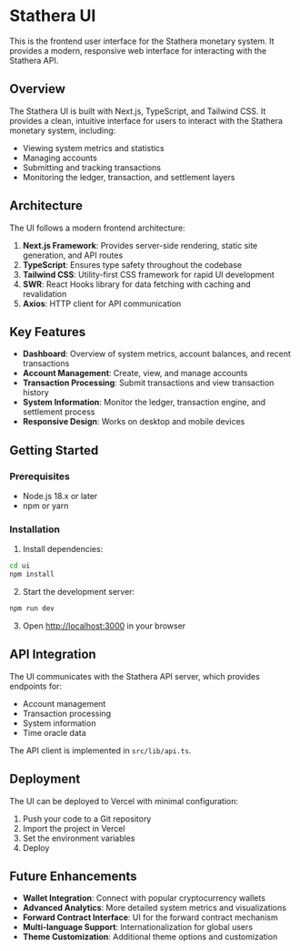 # Stathera UI

This is the frontend user interface for the Stathera monetary system. It provides a modern, responsive web interface for interacting with the Stathera API.

## Overview

The Stathera UI is built with Next.js, TypeScript, and Tailwind CSS. It provides a clean, intuitive interface for users to interact with the Stathera monetary system, including:

- Viewing system metrics and statistics
- Managing accounts
- Submitting and tracking transactions
- Monitoring the ledger, transaction, and settlement layers

## Architecture

The UI follows a modern frontend architecture:

1. **Next.js Framework**: Provides server-side rendering, static site generation, and API routes
2. **TypeScript**: Ensures type safety throughout the codebase
3. **Tailwind CSS**: Utility-first CSS framework for rapid UI development
4. **SWR**: React Hooks library for data fetching with caching and revalidation
5. **Axios**: HTTP client for API communication

## Key Features

- **Dashboard**: Overview of system metrics, account balances, and recent transactions
- **Account Management**: Create, view, and manage accounts
- **Transaction Processing**: Submit transactions and view transaction history
- **System Information**: Monitor the ledger, transaction engine, and settlement process
- **Responsive Design**: Works on desktop and mobile devices

## Getting Started

### Prerequisites

- Node.js 18.x or later
- npm or yarn

### Installation

1. Install dependencies:

```bash
cd ui
npm install
```

2. Start the development server:

```bash
npm run dev
```

3. Open [http://localhost:3000](http://localhost:3000) in your browser

## API Integration

The UI communicates with the Stathera API server, which provides endpoints for:

- Account management
- Transaction processing
- System information
- Time oracle data

The API client is implemented in `src/lib/api.ts`.

## Deployment

The UI can be deployed to Vercel with minimal configuration:

1. Push your code to a Git repository
2. Import the project in Vercel
3. Set the environment variables
4. Deploy

## Future Enhancements

- **Wallet Integration**: Connect with popular cryptocurrency wallets
- **Advanced Analytics**: More detailed system metrics and visualizations
- **Forward Contract Interface**: UI for the forward contract mechanism
- **Multi-language Support**: Internationalization for global users
- **Theme Customization**: Additional theme options and customization
